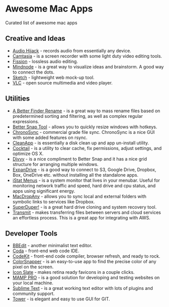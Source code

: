 # Awesome Mac Apps
Curated list of awesome mac apps

## Creative and Ideas

- [Audio Hijack](http://rogueamoeba.com/audiohijack/) - records audio from essentially any device.
- [Camtasia](http://www.techsmith.com/camtasia.html) - is a screen recorder with some light duty video editing tools. 
- [Fission](http://rogueamoeba.com/fission/) - lossless audio editing. 
- [Mindnode](http://mindnode.com/) - is a great way to visualize ideas and brainstorm.  A good way to connect the dots.
- [Sketch](http://www.bohemiancoding.com/sketch/) - lightweight web mock-up tool. 
- [VLC](http://www.videolan.org/vlc/index.html) - open source multimedia and video player. 


## Utilities

- [A Better Finder Rename](http://www.publicspace.net/BetterRename/) - is a great way to mass rename files based on predetermined sorting and filtering, as well as complex regular expressions. 
- [Better Snap Tool](http://blog.boastr.net/) - allows you to quickly resize windows with hotkeys. 
- [ChronoSync](http://www.econtechnologies.com/chronosync/overview.html) - commercial grade file sync.  ChronoSync is a nice GUI with some added features on rsync. 
- [CleanApp](http://www.syniumsoftware.com/cleanapp/) - is essentially a disk clean up and app un-install utility. 
- [Cocktail](http://www.maintain.se/cocktail/) - is a utility to clear cache, fix permissions, adjust settings, and optimize OS X. 
- [Divvy](http://mizage.com/divvy/) - is a nice compliment to Better Snap and it has a nice grid structure for arranging multiple windows.  
- [ExpanDrive](http://www.expandrive.com/) - is a good way to connect to S3, Google Drive, Dropbox, Box, OneDrive etc. without installing all the standalone apps. 
- [iStat Menus](http://bjango.com/mac/istatmenus/) - is a system monitor that lives in your menubar. Useful for monitoring network traffic and speed, hard drive and cpu status, and apps using significant energy. 
- [MacDropAny](http://www.zibity.com/macdropany.html) - allows you to sync local and external folders with symbolic links to services like Dropbox.
- [SuperDuper!](http://www.shirt-pocket.com/SuperDuper/SuperDuperDescription.html) - is a great hard drive cloning and system recovery tool.
- [Transmit](http://panic.com/transmit/) - makes transferring files between servers and cloud services an effortless process.  This is a great app for integrating with AWS. 
 

## Developer Tools

- [BBEdit](http://www.barebones.com/products/bbedit/) - another minimalist text editor. 
- [Coda](http://www.panic.com/coda/) - front-end web code IDE. 
- [CodeKit](http://incident57.com/codekit/) - front-end code compiler, browser refresh, and ready to rock.
- [ColorSnapper](http://www.colorsnapper.com/) - is an easy-to-use app to find the precise color of any pixel on the screen.
- [Icon Slate](http://kodlian.com/apps/icon-slate) - makes retina ready favicons in a couple clicks. 
- [MAMP PRO](http://www.mamp.info/en/mamp-pro/) - is a good solution for developing and testing websites on your local machine. 
- [Sublime Text](http://www.sublimetext.com/) - is a great working text editor with lots of plugins and community support. 
- [Tower](http://www.git-tower.com/) - is elegant and easy to use GUI for GIT. 